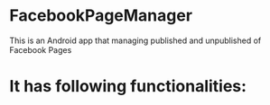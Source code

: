 # FacebookPageManager
This is an Android app that managing published and unpublished of Facebook Pages

# It has following functionalities: 


